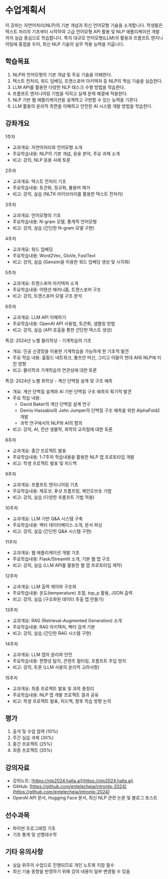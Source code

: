 # 수업계획서

이 강좌는 자연어처리(NLP)의 기본 개념과 최신 언어모형 기술을 소개합니다. 학생들은 텍스트 처리의 기초부터 시작하여 고급 언어모형 API 활용 및 NLP 애플리케이션 개발까지 실습 중심으로 학습합니다. 특히 대규모 언어모형(LLM)의 활용과 프롬프트 엔지니어링에 중점을 두어, 최신 NLP 기술의 실무 적용 능력을 키웁니다.

## 학습목표

1. NLP와 언어모형의 기본 개념 및 주요 기술을 이해한다.
2. 텍스트 전처리, 워드 임베딩, 트랜스포머 아키텍처 등 NLP의 핵심 기술을 실습한다.
3. LLM API를 활용한 다양한 NLP 태스크 수행 방법을 학습한다.
4. 프롬프트 엔지니어링 기법을 익히고 실제 문제 해결에 적용한다.
5. NLP 기반 웹 애플리케이션을 설계하고 구현할 수 있는 능력을 기른다.
6. LLM 활용의 윤리적 측면을 이해하고 안전한 AI 시스템 개발 방법을 학습한다.

## 강좌개요

1주차

- 교과개요: 자연어처리와 언어모형 소개
- 주요학습내용: NLP의 기본 개념, 응용 분야, 주요 과제 소개
- 비고: 강의, NLP 응용 사례 토론

2주차

- 교과개요: 텍스트 전처리 기초
- 주요학습내용: 토큰화, 정규화, 불용어 제거
- 비고: 강의, 실습 (NLTK 라이브러리를 활용한 텍스트 전처리)

3주차

- 교과개요: 언어모형의 기초
- 주요학습내용: N-gram 모델, 통계적 언어모형
- 비고: 강의, 실습 (간단한 N-gram 모델 구현)

4주차

- 교과개요: 워드 임베딩
- 주요학습내용: Word2Vec, GloVe, FastText
- 비고: 강의, 실습 (Gensim을 이용한 워드 임베딩 생성 및 시각화)

5주차

- 교과개요: 트랜스포머 아키텍처 소개
- 주요학습내용: 어텐션 메커니즘, 트랜스포머 구조
- 비고: 강의, 트랜스포머 모델 구조 분석

6주차

- 교과개요: LLM API 이해하기
- 주요학습내용: OpenAI API 사용법, 토큰화, 샘플링 방법
- 비고: 강의, 실습 (API 호출을 통한 간단한 텍스트 생성)

특강: 2024년 노벨 물리학상 - 기계학습의 기초

- 개요: 인공 신경망을 이용한 기계학습을 가능하게 한 기초적 발견
- 주요 학습 내용: 홉필드 네트워크, 볼츠만 머신, 그리고 이들이 현대 AI와 NLP에 미친 영향
- 비고: 물리학과 기계학습의 연관성에 대한 토론

특강: 2024년 노벨 화학상 - 계산 단백질 설계 및 구조 예측

- 개요: 계산 단백질 설계와 AI 기반 단백질 구조 예측의 획기적 발견
- 주요 학습 내용:
  - David Baker의 계산 단백질 설계 연구
  - Demis Hassabis와 John Jumper의 단백질 구조 예측을 위한 AlphaFold2 개발
  - 과학 연구에서의 NLP와 AI의 함의
- 비고: 강의, AI, 전산 생물학, 화학의 교차점에 대한 토론

8주차

- 교과개요: 중간 프로젝트 발표
- 주요학습내용: 1-7주차 학습내용을 활용한 NLP 앱 프로토타입 개발
- 비고: 학생 프로젝트 발표 및 피드백

9주차

- 교과개요: 프롬프트 엔지니어링 기초
- 주요학습내용: 제로샷, 퓨샷 프롬프팅, 체인오브솟 기법
- 비고: 강의, 실습 (다양한 프롬프트 기법 적용)

10주차

- 교과개요: LLM 기반 Q&A 시스템 구축
- 주요학습내용: 벡터 데이터베이스 소개, 문서 파싱
- 비고: 강의, 실습 (간단한 Q&A 시스템 구현)

11주차

- 교과개요: 웹 애플리케이션 개발 기초
- 주요학습내용: Flask/Streamlit 소개, 기본 웹 앱 구조
- 비고: 강의, 실습 (LLM API를 활용한 웹 앱 프로토타입 제작)

12주차

- 교과개요: LLM 출력 제어와 구조화
- 주요학습내용: 온도(temperature) 조절, top_p 활용, JSON 출력
- 비고: 강의, 실습 (구조화된 데이터 추출 앱 만들기)

13주차

- 교과개요: RAG (Retrieval-Augmented Generation) 소개
- 주요학습내용: RAG 아키텍처, 벡터 검색 기본
- 비고: 강의, 실습 (간단한 RAG 시스템 구현)

14주차

- 교과개요: LLM 앱의 윤리와 안전
- 주요학습내용: 편향성 탐지, 콘텐츠 필터링, 프롬프트 주입 방지
- 비고: 강의, 토론 (LLM 사용의 윤리적 고려사항)

15주차

- 교과개요: 최종 프로젝트 발표 및 과목 총정리
- 주요학습내용: NLP 앱 개발 프로젝트 결과 공유
- 비고: 학생 프로젝트 발표, 피드백, 향후 학습 방향 논의

## 평가

1. 출석 및 수업 참여 (10%)
2. 주간 실습 과제 (30%)
3. 중간 프로젝트 (25%)
4. 최종 프로젝트 (35%)

## 강의자료

- 강의노트: [https://nlp2024.halla.ai](https://nlp2024.halla.ai)
- GitHub: [https://github.com/entelecheia/intronlp-2024](https://github.com/entelecheia/intronlp-2024)
- OpenAI API 문서, Hugging Face 문서, 최신 NLP 관련 논문 및 블로그 포스트

## 선수과목

- 파이썬 프로그래밍 기초
- 기초 통계 및 선형대수학

## 기타 유의사항

- 실습 위주의 수업으로 진행되므로 개인 노트북 지참 필수
- 최신 기술 동향을 반영하기 위해 강의 내용이 일부 변경될 수 있음
